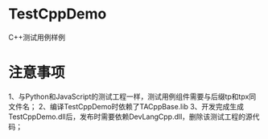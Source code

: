 # TestCppDemo
C++测试用例样例

# 注意事项
1、与Python和JavaScript的测试工程一样，测试用例组件需要与后缀tp和tpx同文件名；
2、编译TestCppDemo时依赖了TACppBase.lib
3、开发完成生成TestCppDemo.dll后，发布时需要依赖DevLangCpp.dll，删除该测试工程的源代码；